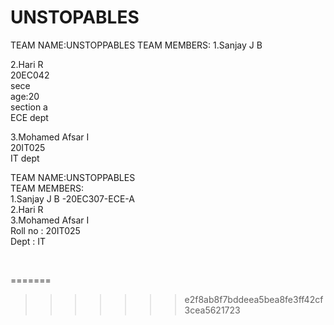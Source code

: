# UNSTOPABLES
TEAM NAME:UNSTOPPABLES
TEAM MEMBERS:
   1.Sanjay J B

   2.Hari R<br>
   20EC042<br>
   sece<br>
   age:20<br>
   section a<br>
   ECE dept<br>
 
  3.Mohamed Afsar I <br>
  20IT025 <br>
  IT dept

   




TEAM NAME:UNSTOPPABLES <br>
TEAM MEMBERS: <br>
   1.Sanjay J B -20EC307-ECE-A<br>
   2.Hari R <br>
   3.Mohamed Afsar I <br>
     Roll no : 20IT025 <br>
     Dept : IT <br>

   <br>
   

=======
>>>>>>> e2f8ab8f7bddeea5bea8fe3ff42cf3cea5621723
